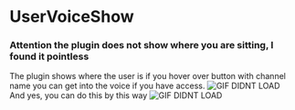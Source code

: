 # UserVoiceShow
### Attention the plugin does not show where you are sitting, I found it pointless

The plugin shows where the user is if you hover over button with channel name you can get into the voice if you have access.
![GIF DIDNT LOAD](https://cdn.discordapp.com/attachments/864862775439261707/864865379292413962/UserFooter.gif)
And yes, you can do this by this way
![GIF DIDNT LOAD](https://cdn.discordapp.com/attachments/864862775439261707/864877956799529000/UserPopup.gif)
